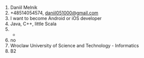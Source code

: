 1. Daniil Melnik
2. +48514054574, daniil051000@gmail.com
3. I want to become Android or iOS developer
4. Java, C++, little Scala
5. -
6. no
7. Wroclaw University of Science and Technology - Informatics
8. B2